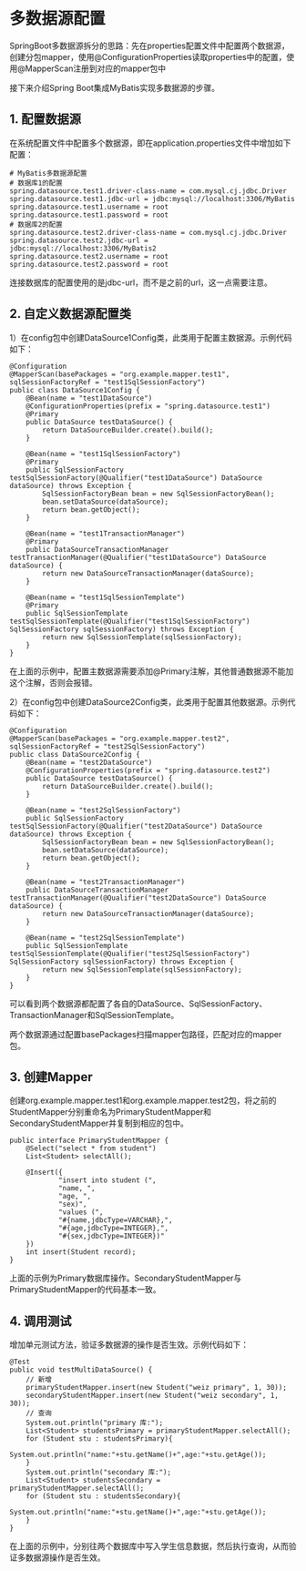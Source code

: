 # 多数据源配置

SpringBoot多数据源拆分的思路：先在properties配置文件中配置两个数据源，创建分包mapper，使用@ConfigurationProperties读取properties中的配置，使用@MapperScan注册到对应的mapper包中

接下来介绍Spring Boot集成MyBatis实现多数据源的步骤。

## 1. 配置数据源

在系统配置文件中配置多个数据源，即在application.properties文件中增加如下配置：

```
# MyBatis多数据源配置
# 数据库1的配置
spring.datasource.test1.driver-class-name = com.mysql.cj.jdbc.Driver
spring.datasource.test1.jdbc-url = jdbc:mysql://localhost:3306/MyBatis
spring.datasource.test1.username = root
spring.datasource.test1.password = root
# 数据库2的配置
spring.datasource.test2.driver-class-name = com.mysql.cj.jdbc.Driver
spring.datasource.test2.jdbc-url = jdbc:mysql://localhost:3306/MyBatis2
spring.datasource.test2.username = root
spring.datasource.test2.password = root
```

连接数据库的配置使用的是jdbc-url，而不是之前的url，这一点需要注意。

## 2. 自定义数据源配置类

1）在config包中创建DataSource1Config类，此类用于配置主数据源。示例代码如下：

```
@Configuration
@MapperScan(basePackages = "org.example.mapper.test1", sqlSessionFactoryRef = "test1SqlSessionFactory")
public class DataSource1Config {
    @Bean(name = "test1DataSource")
    @ConfigurationProperties(prefix = "spring.datasource.test1")
    @Primary
    public DataSource testDataSource() {
        return DataSourceBuilder.create().build();
    }

    @Bean(name = "test1SqlSessionFactory")
    @Primary
    public SqlSessionFactory testSqlSessionFactory(@Qualifier("test1DataSource") DataSource dataSource) throws Exception {
        SqlSessionFactoryBean bean = new SqlSessionFactoryBean();
        bean.setDataSource(dataSource);
        return bean.getObject();
    }

    @Bean(name = "test1TransactionManager")
    @Primary
    public DataSourceTransactionManager testTransactionManager(@Qualifier("test1DataSource") DataSource dataSource) {
        return new DataSourceTransactionManager(dataSource);
    }

    @Bean(name = "test1SqlSessionTemplate")
    @Primary
    public SqlSessionTemplate testSqlSessionTemplate(@Qualifier("test1SqlSessionFactory") SqlSessionFactory sqlSessionFactory) throws Exception {
        return new SqlSessionTemplate(sqlSessionFactory);
    }
}
```

在上面的示例中，配置主数据源需要添加@Primary注解，其他普通数据源不能加这个注解，否则会报错。

2）在config包中创建DataSource2Config类，此类用于配置其他数据源。示例代码如下：

```
@Configuration
@MapperScan(basePackages = "org.example.mapper.test2", sqlSessionFactoryRef = "test2SqlSessionFactory")
public class DataSource2Config {
    @Bean(name = "test2DataSource")
    @ConfigurationProperties(prefix = "spring.datasource.test2")
    public DataSource testDataSource() {
        return DataSourceBuilder.create().build();
    }

    @Bean(name = "test2SqlSessionFactory")
    public SqlSessionFactory testSqlSessionFactory(@Qualifier("test2DataSource") DataSource dataSource) throws Exception {
        SqlSessionFactoryBean bean = new SqlSessionFactoryBean();
        bean.setDataSource(dataSource);
        return bean.getObject();
    }

    @Bean(name = "test2TransactionManager")
    public DataSourceTransactionManager testTransactionManager(@Qualifier("test2DataSource") DataSource dataSource) {
        return new DataSourceTransactionManager(dataSource);
    }

    @Bean(name = "test2SqlSessionTemplate")
    public SqlSessionTemplate testSqlSessionTemplate(@Qualifier("test2SqlSessionFactory") SqlSessionFactory sqlSessionFactory) throws Exception {
        return new SqlSessionTemplate(sqlSessionFactory);
    }
}
```

可以看到两个数据源都配置了各自的DataSource、SqlSessionFactory、TransactionManager和SqlSessionTemplate。

两个数据源通过配置basePackages扫描mapper包路径，匹配对应的mapper包。

## 3. 创建Mapper

创建org.example.mapper.test1和org.example.mapper.test2包，将之前的StudentMapper分别重命名为PrimaryStudentMapper和SecondaryStudentMapper并复制到相应的包中。

```
public interface PrimaryStudentMapper {
    @Select("select * from student")
    List<Student> selectAll();

    @Insert({
            "insert into student (",
            "name, ",
            "age, ",
            "sex)",
            "values (",
            "#{name,jdbcType=VARCHAR},",
            "#{age,jdbcType=INTEGER},",
            "#{sex,jdbcType=INTEGER})"
    })
    int insert(Student record);
}
```

上面的示例为Primary数据库操作。SecondaryStudentMapper与PrimaryStudentMapper的代码基本一致。

## 4. 调用测试

增加单元测试方法，验证多数据源的操作是否生效。示例代码如下：

```
@Test
public void testMultiDataSource() {
    // 新增
    primaryStudentMapper.insert(new Student("weiz primary", 1, 30));
    secondaryStudentMapper.insert(new Student("weiz secondary", 1, 30));
    // 查询
    System.out.println("primary 库:");
    List<Student> studentsPrimary = primaryStudentMapper.selectAll();
    for (Student stu : studentsPrimary){
        System.out.println("name:"+stu.getName()+",age:"+stu.getAge());
    }
    System.out.println("secondary 库:");
    List<Student> studentsSecondary = primaryStudentMapper.selectAll();
    for (Student stu : studentsSecondary){
        System.out.println("name:"+stu.getName()+",age:"+stu.getAge());
    }
}
```

在上面的示例中，分别往两个数据库中写入学生信息数据，然后执行查询，从而验证多数据源操作是否生效。
